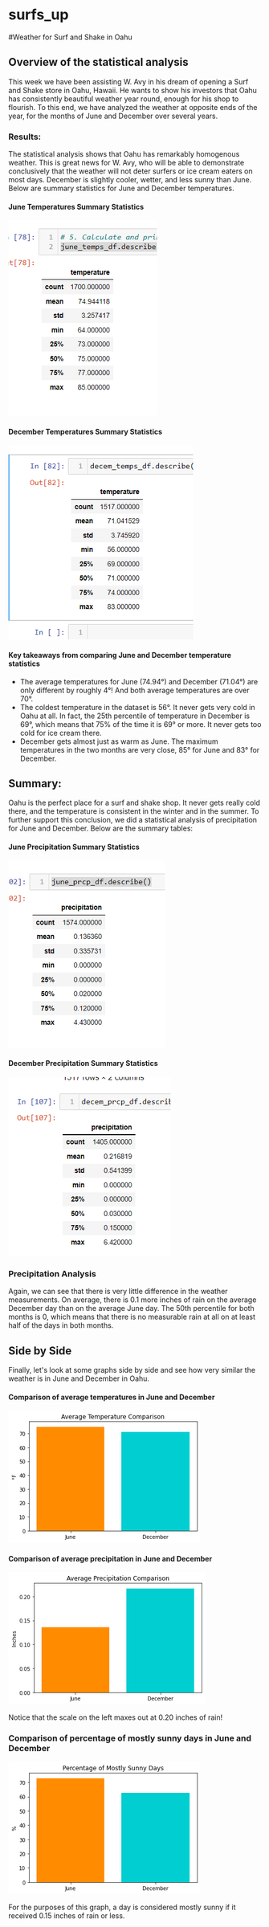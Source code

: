 # surfs_up
#Weather for Surf and Shake in Oahu


## Overview of the statistical analysis
This week we have been assisting W. Avy in his dream of opening a Surf and Shake store in Oahu, Hawaii.  He wants to show his investors that Oahu has consistently beautiful weather year round, enough for his shop to flourish.  To this end, we have analyzed the weather at opposite ends of the year, for the months of June and December over several years. 


### Results:
The statistical analysis shows that Oahu has remarkably homogenous weather.  This is great news for W. Avy, who will be able to demonstrate conclusively that the weather will not deter surfers or ice cream eaters on most days. December is slightly cooler, wetter, and less sunny than June. Below are summary statistics for June and December temperatures.

#### June Temperatures Summary Statistics
![june stats](https://github.com/mgsrichard/surfs_up/blob/main/Resources/June_temps_stats.png)

#### December Temperatures Summary Statistics
![decem stats](https://github.com/mgsrichard/surfs_up/blob/main/Resources/December_temps_stats.png)

#### Key takeaways from comparing June and December temperature statistics
- The average temperatures for June (74.94°) and December (71.04°) are only different by roughly 4°! And both average temperatures are over 70°. 
- The coldest temperature in the dataset is 56°. It never gets very cold in Oahu at all. In fact, the 25th percentile of temperature in December is 69°, which means that 75% of the time it is 69° or more.  It never gets too cold for ice cream there.
- December gets almost just as warm as June. The maximum temperatures in the two months are very close, 85° for June and 83° for December.

## Summary:
Oahu is the perfect place for a surf and shake shop.  It never gets really cold there, and the temperature is consistent in the winter and in the summer. To further support this conclusion, we did a statistical analysis of precipitation for June and December. Below are the summary tables:

#### June Precipitation Summary Statistics
![june prcp](https://github.com/mgsrichard/surfs_up/blob/main/Resources/June_prcp_stats.png)

#### December Precipitation Summary Statistics
![decem prcp](https://github.com/mgsrichard/surfs_up/blob/main/Resources/December_prcp_stats.png)

### Precipitation Analysis
Again, we can see that there is very little difference in the weather measurements.  On average, there is 0.1 more inches of rain on the average December day than on the average June day. The 50th percentile for both months is 0, which means that there is no measurable rain at all on at least half of the days in both months.

## Side by Side
Finally, let's look at some graphs side by side and see how very similar the weather is in June and December in Oahu.

#### Comparison of average temperatures in June and December
![avg temp bar graph](https://github.com/mgsrichard/surfs_up/blob/main/Resources/avg_temp_compare.png)

#### Comparison of average precipitation in June and December
![avg precip bar graph](https://github.com/mgsrichard/surfs_up/blob/main/Resources/avg_prcp_compare.png)

Notice that the scale on the left maxes out at 0.20 inches of rain!

### Comparison of percentage of mostly sunny days in June and December
![pct mostly sunny bar graph](https://github.com/mgsrichard/surfs_up/blob/main/Resources/avg_pct_sunny_compare.png)

For the purposes of this graph, a day is considered mostly sunny if it received 0.15 inches of rain or less.
